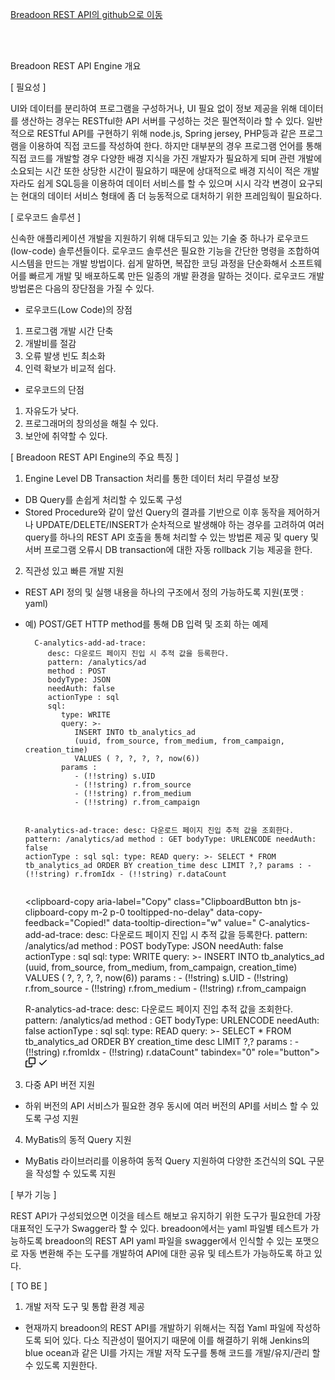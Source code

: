 
<a href="https://github.com/breadoon/rest-server">Breadoon REST API의 github으로 이동</a>

<br>
<br>

<article class="markdown-body entry-content container-lg" itemprop="text"><p dir="auto">Breadoon REST API Engine 개요</p>
<p dir="auto">[ 필요성 ]</p>
<p dir="auto">UI와 데이터를 분리하여 프로그램을 구성하거나, UI 필요 없이 정보 제공을 위해 데이터를 생산하는 경우는 RESTful한 API 서버를 구성하는 것은 필연적이라 할 수 있다.
일반적으로 RESTful API를 구현하기 위해 node.js, Spring jersey, PHP등과 같은 프로그램을 이용하여 직접 코드를 작성하여 한다.
하지만 대부분의 경우 프로그램 언어를 통해 직접 코드를 개발할 경우 다양한 배경 지식을 가진 개발자가 필요하게 되며 관련 개발에 소요되는 시간 또한
상당한 시간이 필요하기 때문에 상대적으로 배경 지식이 적은 개발자라도 쉽게 SQL등을 이용하여 데이터 서비스를 할 수 있으며 시시 각각 변경이 요구되는 현대의 데이터 서비스 형태에
좀 더 능동적으로 대처하기 위한 프레임웍이 필요하다.</p>
<p dir="auto">[ 로우코드 솔루션 ]</p>
<p dir="auto">신속한 애플리케이션 개발을 지원하기 위해 대두되고 있는 기술 중 하나가 로우코드(low-code) 솔루션들이다. 로우코드 솔루션은 필요한 기능을 간단한 명령을 조합하여 시스템을 만드는 개발 방법이다.
쉽게 말하면, 복잡한 코딩 과정을 단순화해서 소프트웨어를 빠르게 개발 및 배포하도록 만든 일종의 개발 환경을 말하는 것이다.
로우코드 개발 방법론은 다음의 장단점을 가질 수 있다.</p>
<ul dir="auto">
<li>로우코드(Low Code)의 장점</li>
</ul>
<ol dir="auto">
<li>프로그램 개발 시간 단축</li>
<li>개발비를 절감</li>
<li>오류 발생 빈도 최소화</li>
<li>인력 확보가 비교적 쉽다.</li>
</ol>
<ul dir="auto">
<li>로우코드의 단점</li>
</ul>
<ol dir="auto">
<li>자유도가 낮다.</li>
<li>프로그래머의 창의성을 해칠 수 있다.</li>
<li>보안에 취약할 수 있다.</li>
</ol>
<p dir="auto">[ Breadoon REST API Engine의 주요 특징 ]</p>
<ol dir="auto">
<li>Engine Level DB Transaction 처리를 통한 데이터 처리 무결성 보장</li>
</ol>
<ul dir="auto">
<li>DB Query를 손쉽게 처리할 수 있도록 구성</li>
<li>Stored Procedure와 같이 앞선 Query의 결과를 기반으로 이후 동작을 제어하거나 UPDATE/DELETE/INSERT가 순차적으로 발생해야 하는 경우를 고려하여
여러 query를 하나의 REST API 호출을 통해 처리할 수 있는 방법론 제공 및 query 및 서버 프로그램 오류시 DB transaction에 대한 자동 rollback 기능 제공을 한다.</li>
</ul>
<ol start="2" dir="auto">
<li>직관성 있고 빠른 개발 지원</li>
</ol>
<ul dir="auto">
<li>
<p dir="auto">REST API 정의 및 실행 내용을 하나의 구조에서 정의 가능하도록 지원(포맷 : yaml)</p>
</li>
<li>
<p dir="auto">예) POST/GET HTTP method를 통해 DB 입력 및 조회 하는 예제</p>
<div class="snippet-clipboard-content notranslate position-relative overflow-auto"><pre class="notranslate"><code>  C-analytics-add-ad-trace:
     desc: 다운로드 페이지 진입 시 추적 값을 등록한다.
     pattern: /analytics/ad
     method : POST
     bodyType: JSON
     needAuth: false
     actionType : sql
     sql:
        type: WRITE
        query: &gt;-
           INSERT INTO tb_analytics_ad
           (uuid, from_source, from_medium, from_campaign, creation_time)
           VALUES ( ?, ?, ?, ?, now(6))
        params :
           - (!!string) s.UID
           - (!!string) r.from_source
           - (!!string) r.from_medium
           - (!!string) r.from_campaign

  R-analytics-ad-trace:
     desc: 다운로드 페이지 진입 추적 값을 조회한다.
     pattern: /analytics/ad
     method : GET
     bodyType: URLENCODE
     needAuth: false
     actionType : sql
     sql:
        type: READ
        query: &gt;-
           SELECT *
           FROM tb_analytics_ad
           ORDER BY creation_time desc
           LIMIT ?,?
        params :
           - (!!string) r.fromIdx
           - (!!string) r.dataCount
</code></pre><div class="zeroclipboard-container position-absolute right-0 top-0">
    <clipboard-copy aria-label="Copy" class="ClipboardButton btn js-clipboard-copy m-2 p-0 tooltipped-no-delay" data-copy-feedback="Copied!" data-tooltip-direction="w" value="  C-analytics-add-ad-trace:
     desc: 다운로드 페이지 진입 시 추적 값을 등록한다.
     pattern: /analytics/ad
     method : POST
     bodyType: JSON
     needAuth: false
     actionType : sql
     sql:
        type: WRITE
        query: >-
           INSERT INTO tb_analytics_ad
           (uuid, from_source, from_medium, from_campaign, creation_time)
           VALUES ( ?, ?, ?, ?, now(6))
        params :
           - (!!string) s.UID
           - (!!string) r.from_source
           - (!!string) r.from_medium
           - (!!string) r.from_campaign

  R-analytics-ad-trace:
     desc: 다운로드 페이지 진입 추적 값을 조회한다.
     pattern: /analytics/ad
     method : GET
     bodyType: URLENCODE
     needAuth: false
     actionType : sql
     sql:
        type: READ
        query: >-
           SELECT *
           FROM tb_analytics_ad
           ORDER BY creation_time desc
           LIMIT ?,?
        params :
           - (!!string) r.fromIdx
           - (!!string) r.dataCount" tabindex="0" role="button">
      <svg aria-hidden="true" height="16" viewBox="0 0 16 16" version="1.1" width="16" data-view-component="true" class="octicon octicon-copy js-clipboard-copy-icon m-2">
    <path fill-rule="evenodd" d="M0 6.75C0 5.784.784 5 1.75 5h1.5a.75.75 0 010 1.5h-1.5a.25.25 0 00-.25.25v7.5c0 .138.112.25.25.25h7.5a.25.25 0 00.25-.25v-1.5a.75.75 0 011.5 0v1.5A1.75 1.75 0 019.25 16h-7.5A1.75 1.75 0 010 14.25v-7.5z"></path><path fill-rule="evenodd" d="M5 1.75C5 .784 5.784 0 6.75 0h7.5C15.216 0 16 .784 16 1.75v7.5A1.75 1.75 0 0114.25 11h-7.5A1.75 1.75 0 015 9.25v-7.5zm1.75-.25a.25.25 0 00-.25.25v7.5c0 .138.112.25.25.25h7.5a.25.25 0 00.25-.25v-7.5a.25.25 0 00-.25-.25h-7.5z"></path>
</svg>
      <svg aria-hidden="true" height="16" viewBox="0 0 16 16" version="1.1" width="16" data-view-component="true" class="octicon octicon-check js-clipboard-check-icon color-fg-success d-none m-2">
    <path fill-rule="evenodd" d="M13.78 4.22a.75.75 0 010 1.06l-7.25 7.25a.75.75 0 01-1.06 0L2.22 9.28a.75.75 0 011.06-1.06L6 10.94l6.72-6.72a.75.75 0 011.06 0z"></path>
</svg>
    </clipboard-copy>
  </div></div>
</li>
</ul>
<ol start="3" dir="auto">
<li>다중 API 버전 지원</li>
</ol>
<ul dir="auto">
<li>하위 버전의 API 서비스가 필요한 경우 동시에 여러 버전의 API를 서비스 할 수 있도록 구성 지원</li>
</ul>
<ol start="4" dir="auto">
<li>MyBatis의 동적 Query 지원</li>
</ol>
<ul dir="auto">
<li>MyBatis 라이브러리를 이용하여 동적 Query 지원하여 다양한 조건식의 SQL 구문을 작성할 수 있도록 지원</li>
</ul>
<p dir="auto">[ 부가 기능 ]</p>
<p dir="auto">REST API가 구성되었으면 이것을 테스트 해보고 유지하기 위한 도구가 필요한데 가장 대표적인 도구가 Swagger라 할 수 있다. breadoon에서는 yaml 파일별 테스트가 가능하도록 breadoon의 REST API yaml 파일을 swagger에서 인식할 수 있는 포맷으로 자동 변환해 주는 도구를 개발하여 API에 대한 공유 및 테스트가 가능하도록 하고 있다.</p>
<p dir="auto">[ TO BE ]</p>
<ol dir="auto">
<li>개발 저작 도구 및 통합 환경 제공</li>
</ol>
<ul dir="auto">
<li>현재까지 breadoon의 REST API를 개발하기 위해서는 직접 Yaml 파일에 작성하도록 되어 있다. 다소 직관성이 떨어지기 때문에 이를 해결하기 위해 Jenkins의 blue ocean과 같은 UI를 가지는 개발 저작 도구를 통해 코드를 개발/유지/관리 할 수 있도록 지원한다.</li>
</ul>
</article>
